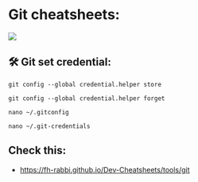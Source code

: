 # Git cheatsheets:
![](https://encrypted-tbn0.gstatic.com/images?q=tbn:ANd9GcQUI5TYCuJ050rL0-ELbzrTKBPpphV8yFcmmA&usqp=CAU)

## 🛠️ Git set credential:

```git config --global credential.helper store```

```git config --global credential.helper forget```

```nano ~/.gitconfig```

```nano ~/.git-credentials```

## Check this:
* https://fh-rabbi.github.io/Dev-Cheatsheets/tools/git
